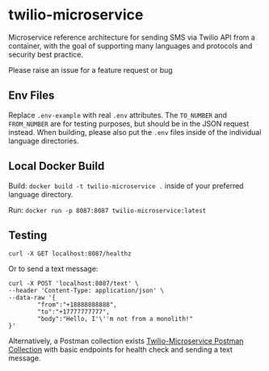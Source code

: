# twilio-microservice
Microservice reference architecture for sending SMS via Twilio API from a container, with the goal of supporting many languages and protocols and security best practice.

Please raise an issue for a feature request or bug



## Env Files
Replace `.env-example` with real `.env` attributes. The `TO_NUMBER` and `FROM_NUMBER` are for testing purposes, but should be in the JSON request instead.
When building, please also put the `.env` files inside of the individual language directories.

## Local Docker Build

Build:
`docker build -t twilio-microservice .` inside of your preferred language directory.

Run:
`docker run -p 8087:8087 twilio-microservice:latest`

## Testing

`curl -X GET localhost:8087/healthz`

Or to send a text message:

```
curl -X POST 'localhost:8087/text' \
--header 'Content-Type: application/json' \
--data-raw '{
        "from":"+18888888888",
        "to":"+17777777777",
        "body":"Hello, I'\''m not from a monolith!"
}'
```

Alternatively, a Postman collection exists [Twilio-Microservice Postman Collection](https://github.com/blhagadorn/twilio-microservice/tree/master/postman) with basic endpoints for health check and sending a text message.
